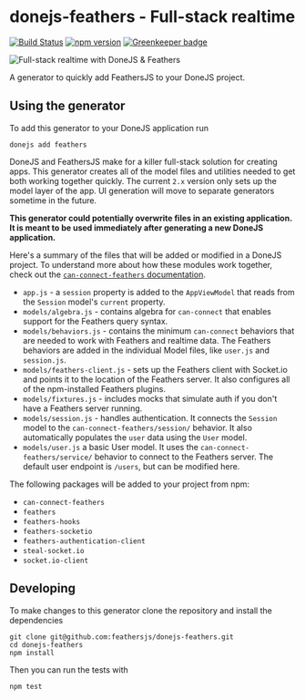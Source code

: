 # donejs-feathers - Full-stack realtime

[![Build Status](https://travis-ci.org/feathersjs/donejs-feathers.svg?branch=master)](https://travis-ci.org/feathersjs/donejs-feathers)
[![npm version](https://badge.fury.io/js/donejs-feathers.svg)](http://badge.fury.io/js/donejs-feathers) [![Greenkeeper badge](https://badges.greenkeeper.io/donejs/donejs-feathers.svg)](https://greenkeeper.io/)

![Full-stack realtime with DoneJS & Feathers](https://cloud.githubusercontent.com/assets/128857/15908290/25e7760c-2d7e-11e6-8a9e-18421cd87154.png)

A generator to quickly add FeathersJS to your DoneJS project.

## Using the generator

To add this generator to your DoneJS application run

```
donejs add feathers
```

DoneJS and FeathersJS make for a killer full-stack solution for creating apps.  This generator creates all of the model files and utilities needed to get both working together quickly. The current `2.x` version only sets up the model layer of the app. UI generation will move to separate generators sometime in the future.

**This generator could potentially overwrite files in an existing application. It is meant to be used immediately after generating a new DoneJS application.**

Here's a summary of the files that will be added or modified in a DoneJS project.  To understand more about how these modules work together, check out the [`can-connect-feathers` documentation](https://canjs.com/doc/can-connect-feathers.html).
- `app.js` - a `session` property is added to the `AppViewModel` that reads from the `Session` model's `current` property.
- `models/algebra.js` - contains algebra for `can-connect` that enables support for the Feathers query syntax.
- `models/behaviors.js` - contains the minimum `can-connect` behaviors that are needed to work with Feathers and realtime data.  The Feathers behaviors are added in the individual Model files, like `user.js` and `session.js`.
- `models/feathers-client.js` - sets up the Feathers client with Socket.io and points it to the location of the Feathers server.  It also configures all of the npm-installed Feathers plugins.
- `models/fixtures.js` - includes mocks that simulate auth if you don't have a Feathers server running.
- `models/session.js` - handles authentication.  It connects the `Session` model to the `can-connect-feathers/session/` behavior.  It also automatically populates the `user` data using the `User` model.
- `models/user.js` a basic User model.  It uses the `can-connect-feathers/service/` behavior to connect to the Feathers server.  The default user endpoint is `/users`, but can be modified here.

The following packages will be added to your project from npm:
- `can-connect-feathers`
- `feathers`
- `feathers-hooks`
- `feathers-socketio`
- `feathers-authentication-client`
- `steal-socket.io`
- `socket.io-client`


## Developing

To make changes to this generator clone the repository and install the dependencies

```
git clone git@github.com:feathersjs/donejs-feathers.git
cd donejs-feathers
npm install
```

Then you can run the tests with

```
npm test
```
